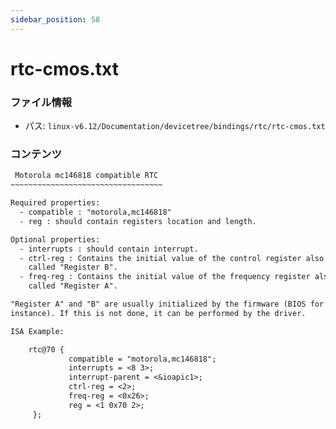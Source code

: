 ```yaml
---
sidebar_position: 58
---
```

# rtc-cmos.txt

### ファイル情報

- パス: `linux-v6.12/Documentation/devicetree/bindings/rtc/rtc-cmos.txt`

### コンテンツ

```txt
 Motorola mc146818 compatible RTC
~~~~~~~~~~~~~~~~~~~~~~~~~~~~~~~~~~

Required properties:
  - compatible : "motorola,mc146818"
  - reg : should contain registers location and length.

Optional properties:
  - interrupts : should contain interrupt.
  - ctrl-reg : Contains the initial value of the control register also
    called "Register B".
  - freq-reg : Contains the initial value of the frequency register also
    called "Register A".

"Register A" and "B" are usually initialized by the firmware (BIOS for
instance). If this is not done, it can be performed by the driver.

ISA Example:

	rtc@70 {
	         compatible = "motorola,mc146818";
	         interrupts = <8 3>;
	         interrupt-parent = <&ioapic1>;
	         ctrl-reg = <2>;
	         freq-reg = <0x26>;
	         reg = <1 0x70 2>;
	 };

```
